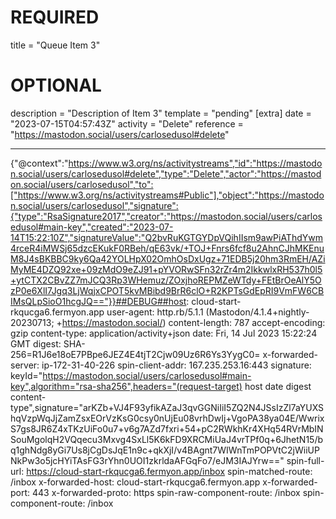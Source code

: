 
# REQUIRED
title = "Queue Item 3"
# OPTIONAL
description = "Description of Item 3"
template = "pending"
[extra]
date = "2023-07-15T04:57:43Z"
activity = "Delete"
reference = "https://mastodon.social/users/carlosedusol#delete"

---
{"@context":"https://www.w3.org/ns/activitystreams","id":"https://mastodon.social/users/carlosedusol#delete","type":"Delete","actor":"https://mastodon.social/users/carlosedusol","to":["https://www.w3.org/ns/activitystreams#Public"],"object":"https://mastodon.social/users/carlosedusol","signature":{"type":"RsaSignature2017","creator":"https://mastodon.social/users/carlosedusol#main-key","created":"2023-07-14T15:22:10Z","signatureValue":"Q2bvRuKGTGYDpVQihIIsm9awPiAThdYwm4rceR4iMWSj65dzcEKukF0RBeh/qE63vk/+TOJ+Fnrs6fcf8u2AhnCJhMKEnuM8J4sBKBBC9ky6Qa42YOLHpX02OmhOsDxUgz+71EDB5j20hm3RmEH/AZiMyME4DZQ92xe+09zMdO9eZJ91+pYVORwSFn32rZr4m2IkkwlxRH537h0l5+ytCTX2CBvZZ7mJCQ3Rp3WHemuz/ZOxjhoREPMZeWTdy+FEtBrOeAlY5OzP0e6XlI7Jgq3LjWqjxCPOT5kvMBibd9BrR6clO+R2KPTsGdEpRI9VmFW6CBIMsQLpSioO1hcgJQ=="}}##DEBUG##host: cloud-start-rkqucga6.fermyon.app
user-agent: http.rb/5.1.1 (Mastodon/4.1.4+nightly-20230713; +https://mastodon.social/)
content-length: 787
accept-encoding: gzip
content-type: application/activity+json
date: Fri, 14 Jul 2023 15:22:24 GMT
digest: SHA-256=R1J6e18oE7PBpe6JEZ4E4tjT2Cjw09Uz6R6Ys3YygC0=
x-forwarded-server: ip-172-31-40-226
spin-client-addr: 167.235.253.16:443
signature: keyId="https://mastodon.social/users/carlosedusol#main-key",algorithm="rsa-sha256",headers="(request-target) host date digest content-type",signature="arKZb+VJ4F93yfikAZaJ3qvGGNiIiI5ZQ2N4JSsIzZl7aYUXShqVzpWqJjZamZsxEOrVzKsG0csy0nUjEu08vrhDwIj+VgoPA38ya04E/WwrixS7gs8JR6Z4xTKzUiFo0u7+v6g7AZd7fxri+54+pC2RWkhKr4XHq54RVrMbINSouMgolqH2VQqecu3Mxvg4SxLl5K6kFD9XRCMiUaJ4vrTPf0q+6JhetN15/bq1ghNdg8yGi7Us8jCgDsJqE1n9c+qkXjI/v4BAgnt7WIWnTmPOPVtC2jWiiUPNkPw3o5jcHYiTAsFG3rYhn0UOI1zkrldaAFGqFo7/eJM3IAJYrw=="
spin-full-url: https://cloud-start-rkqucga6.fermyon.app/inbox
spin-matched-route: /inbox
x-forwarded-host: cloud-start-rkqucga6.fermyon.app
x-forwarded-port: 443
x-forwarded-proto: https
spin-raw-component-route: /inbox
spin-component-route: /inbox

